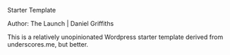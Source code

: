 Starter Template

Author: The Launch | Daniel Griffiths

This is a relatively unopinionated Wordpress starter template derived from underscores.me, but better.
